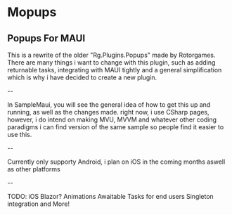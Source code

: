 # Mopups
Popups For MAUI 
---
This is a rewrite of the older "Rg.Plugins.Popups" made by Rotorgames. There are many things i want to change with this plugin, such as adding returnable tasks, integrating with MAUI tightly and a general simplification which is why i have decided to create a new plugin. 

--

In SampleMaui, you will see the general idea of how to get this up and running, as well as the changes made. right now, i use CSharp pages, however, i do intend on making MVU, MVVM and whatever other coding paradigms i can find version of the same sample so people find it easier to use this. 

--

Currently only supporty Android, i plan on iOS in the coming months aswell as other platforms

--

TODO:
iOS
Blazor?
Animations
Awaitable Tasks for end users
Singleton integration
and More!
